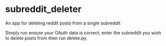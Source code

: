# subreddit_deleter
An app for deleting reddit posts from a single subreddit

Simply run ensure your OAuth data is correct, enter the subreddit you wish to delete posts from then run delete.py.
